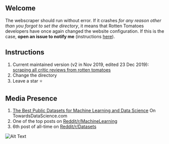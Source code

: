 ## Welcome
The webscraper should run without error. If it crashes _for any reason other than you forgot to set the directory_, it means that Rotten Tomatoes developers have once again changed the website configuration. If this is the case, __open an issue to notify me__ (instructions [here](https://help.github.com/en/github/managing-your-work-on-github/creating-an-issue)).
## Instructions
1. Current maintained version (v2 in Nov 2019, edited 23 Dec 2019): [scraping all critic reviews from rotten tomatoes](https://github.com/nicolas-gervais/6-607-Algorithms-for-Big-Data-Analysis/blob/master/scraping%20all%20critic%20reviews%20from%20rotten%20tomatoes)
2. Change the directory
3. Leave a star :star:
## Media Presence
1. [The Best Public Datasets for Machine Learning and Data Science](https://medium.com/towards-artificial-intelligence/the-50-best-public-datasets-for-machine-learning-d80e9f030279) On TowardsDataScience.com
2. One of the top posts on [Reddit/r/MachineLearning](https://www.reddit.com/r/MachineLearning/comments/b5idqk/p_dataset_480000_rotten_tomatoes_reviews_for_nlp/)
3. 6th post of all-time on [Reddit/r/Datasets](https://www.reddit.com/r/datasets/comments/b4yy6p/480000_rotten_tomato_critic_reviews/)

![Alt Text](https://mma.prnewswire.com/media/736268/Rotten_Tomatoes_Logo.jpg?p=publish)
